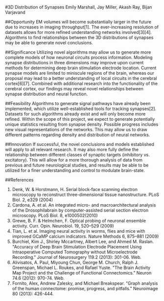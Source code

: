 #3D Distribution of Synapses
Emily Marshall, Jay Miller, Akash Ray, Bijan Varjavand


##Opportunity
EM volumes will become substantially larger in the future due to increases in imaging throughput[1]. 
The ever-increasing resolution of datasets  allows for more refined understanding networks involved[3][4]. 
Algorithms to find relationships between the 3D distributions of synapses may be able to generate novel conclusions.

##Significance
Utilizing novel algorithms may allow us to generate more complete models of how neuronal circuits process information. Modeling synapse distributions in three dimensions may improve upon current methods for determining deep brain stimulation electrode location. Current synapse models are limited to miniscule regions of the brain, whereas our proposal may lead to a better understanding of local circuits in the cerebral cortex[6][7]. Combined with additional research into the functionality of the cerebral cortex, our findings may reveal novel relationships between synapse distribution and neural function.

##Feasibility
Algorithms to generate signal pathways have already been implemented, which utilize well-established tools for tracking synapses[2]. 
Datasets for such algorithms already exist and will only become more refined. 
Within the scope of this project, we expect to generate potentially unique statistics resulting from synapse density. 
Possible progress includes new visual representations of the networks. 
This may allow us to draw different patterns regarding density and distribution of neural networks. 

##Innovation
If successful, the novel conclusions and models established will apply to all relevant research. 
It may also more fully define the relationship between different classes of synaptic targets (inhibitory vs. excitatory). 
This will allow for a more thorough analysis of data from previous and future neurological studies, 
and results may be able to be utilized for a finer understanding and control to modulate brain-state.


##References
1. Denk, W. & Horstmann, H. Serial block-face scanning electron microscopy to reconstruct three-dimensional tissue nanostructure. PLoS Biol. 2, e329 (2004)
2. Cardona, A. et al. An integrated micro- and macroarchitectural analysis of the Drosophilabrain by computer-assisted serial section electron microscopy. PLoS Biol. 8, e1000502(2010)
3. Grewe, B. F. & Helmchen, F. Optical probing of neuronal ensemble activity. Curr. Opin. Neurobiol. 19, 520–529 (2009)
4. Tian, L. et al. Imaging neural activity in worms, flies and mice with improved GCaMP calcium indicators. Nature Methods 6, 875–881 (2009)
5. Burchiel, Kim J., Shirley Mccartney, Albert Lee, and Ahmed M. Raslan. "Accuracy of Deep Brain Stimulation Electrode Placement Using Intraoperative Computed Tomography without Microelectrode Recording." Journal of Neurosurgery 119.2 (2013): 301-06. Web.
6. Alivisatos, A. Paul, Miyoung Chun, George M. Church, Ralph J. Greenspan, Michael L. Roukes, and Rafael Yuste. "The Brain Activity Map Project and the Challenge of Functional Connectomics." Neuron 74.6 (2012): 970-74. Web.
7. Fornito, Alex, Andrew Zalesky, and Michael Breakspear. "Graph analysis of the human connectome: promise, progress, and pitfalls." Neuroimage 80 (2013): 426-444.

